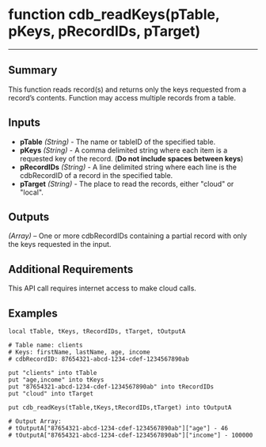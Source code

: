 # function cdb_readKeys(pTable, pKeys, pRecordIDs, pTarget)
---
## Summary
This function reads record(s) and returns only the keys requested from a record’s contents. Function may access multiple records from a table.

## Inputs
* **pTable** *(String)* - The name or tableID of the specified table.
* **pKeys** *(String)* - A comma delimited string where each item is a requested key of the record. (**Do not include spaces between keys**)
* **pRecordIDs** *(String)* - A line delimited string where each line is the cdbRecordID of a record in the specified table.
* **pTarget** *(String)* - The place to read the records, either "cloud" or "local".

## Outputs
*(Array)* – One or more cdbRecordIDs containing a partial record with only the keys requested in the input.

## Additional Requirements
This API call requires internet access to make cloud calls.

## Examples
```livecodeserver
local tTable, tKeys, tRecordIDs, tTarget, tOutputA

# Table name: clients
# Keys: firstName, lastName, age, income
# cdbRecordID: 87654321-abcd-1234-cdef-1234567890ab

put "clients" into tTable
put "age,income" into tKeys
put "87654321-abcd-1234-cdef-1234567890ab" into tRecordIDs
put "cloud" into tTarget
     
put cdb_readKeys(tTable,tKeys,tRecordIDs,tTarget) into tOutputA

# Output Array:
# tOutputA["87654321-abcd-1234-cdef-1234567890ab"]["age"] - 46
# tOutputA["87654321-abcd-1234-cdef-1234567890ab"]["income"] - 100000
```
